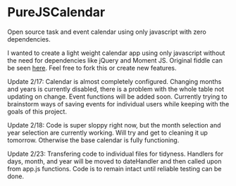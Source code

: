 # PureJSCalendar
Open source task and event calendar using only javascript with zero dependencies.

I wanted to create a light weight calendar app using only javascript without the need for dependencies like jQuery and Moment JS. Original fiddle can be seen <a href="http://jsfiddle.net/BqZk9/13/">here</a>. Feel free to fork this or create new features.

Update 2/17: Calendar is almost completely configured. Changing months and years is currently disabled, there is a problem with the whole table not updating on change. Event functions will be added soon. Currently trying to brainstorm ways of saving events for individual users while keeping with the goals of this project. 

Update 2/18: Code is super sloppy right now, but the month selection and year selection are currently working. Will try and get to cleaning it up tomorrow. Otherwise the base calendar is fully functioning.

Update 2/23: Transfering code to individual files for tidyness. Handlers for days, month, and year will be moved to dateHandler and then called upon from app.js functions. Code is to remain intact until reliable testing can be done.